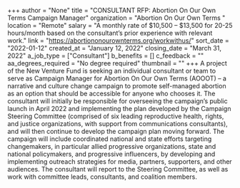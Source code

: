 +++
author = "None"
title = "CONSULTANT RFP: Abortion On Our Own Terms Campaign Manager"
organization = "Abortion On Our Own Terms "
location = "Remote"
salary = "A monthly rate of $10,500 – $13,500 for 20-25 hours/month based on the consultant’s prior experience with relevant work."
link = "https://abortiononourownterms.org/workwithus/"
sort_date = "2022-01-12"
created_at = "January 12, 2022"
closing_date = "March 31, 2022"
a_job_type = ["Consultant"]
b_benefits = []
c_feedback = ""
aa_degrees_required = "No degree required"
thumbnail = ""
+++
A project of the New Venture Fund is seeking an individual consultant or team to serve as Campaign Manager for Abortion On Our Own Terms (AOOOT) – a narrative and culture change campaign to promote self-managed abortion as an option that should be accessible for anyone who chooses it. The consultant will initially be responsible for overseeing the campaign’s public launch in April 2022 and implementing the plan developed by the Campaign Steering Committee (comprised of six leading reproductive health, rights, and justice organizations, with support from communications consultants), and will then continue to develop the campaign plan moving forward. The campaign will include coordinated national and state efforts targeting changemakers, in particular allied progressive organizations, state and national policymakers, and progressive influencers, by developing and implementing outreach strategies for media, partners, supporters, and other audiences. The consultant will report to the Steering Committee, as well as work with committee leads, consultants, and coalition members.